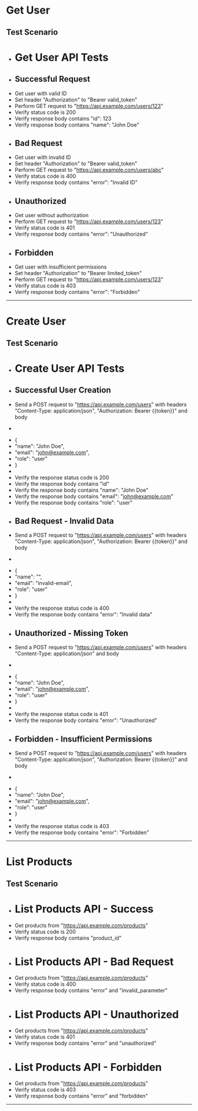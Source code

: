 # Get User

## Test Scenario

* # Get User API Tests
* ## Successful Request
* Get user with valid ID
* Set header "Authorization" to "Bearer valid_token"
* Perform GET request to "https://api.example.com/users/123"
* Verify status code is 200
* Verify response body contains "id": 123
* Verify response body contains "name": "John Doe"
* ## Bad Request
* Get user with invalid ID
* Set header "Authorization" to "Bearer valid_token"
* Perform GET request to "https://api.example.com/users/abc"
* Verify status code is 400
* Verify response body contains "error": "Invalid ID"
* ## Unauthorized
* Get user without authorization
* Perform GET request to "https://api.example.com/users/123"
* Verify status code is 401
* Verify response body contains "error": "Unauthorized"
* ## Forbidden
* Get user with insufficient permissions
* Set header "Authorization" to "Bearer limited_token"
* Perform GET request to "https://api.example.com/users/123"
* Verify status code is 403
* Verify response body contains "error": "Forbidden"

---

# Create User

## Test Scenario

* # Create User API Tests
* ## Successful User Creation
* Send a POST request to "https://api.example.com/users" with headers "Content-Type: application/json", "Authorization: Bearer {{token}}" and body
* ```json
* {
* "name": "John Doe",
* "email": "john@example.com",
* "role": "user"
* }
*
* Verify the response status code is 200
* Verify the response body contains "id"
* Verify the response body contains "name": "John Doe"
* Verify the response body contains "email": "john@example.com"
* Verify the response body contains "role": "user"
* ## Bad Request - Invalid Data
* Send a POST request to "https://api.example.com/users" with headers "Content-Type: application/json", "Authorization: Bearer {{token}}" and body
* ```json
* {
* "name": "",
* "email": "invalid-email",
* "role": "user"
* }
*
* Verify the response status code is 400
* Verify the response body contains "error": "Invalid data"
* ## Unauthorized - Missing Token
* Send a POST request to "https://api.example.com/users" with headers "Content-Type: application/json" and body
* ```json
* {
* "name": "John Doe",
* "email": "john@example.com",
* "role": "user"
* }
*
* Verify the response status code is 401
* Verify the response body contains "error": "Unauthorized"
* ## Forbidden - Insufficient Permissions
* Send a POST request to "https://api.example.com/users" with headers "Content-Type: application/json", "Authorization: Bearer {{token}}" and body
* ```json
* {
* "name": "John Doe",
* "email": "john@example.com",
* "role": "user"
* }
*
* Verify the response status code is 403
* Verify the response body contains "error": "Forbidden"

---

# List Products

## Test Scenario

* # List Products API - Success
* Get products from "https://api.example.com/products"
* Verify status code is 200
* Verify response body contains "product_id"
* # List Products API - Bad Request
* Get products from "https://api.example.com/products"
* Verify status code is 400
* Verify response body contains "error" and "invalid_parameter"
* # List Products API - Unauthorized
* Get products from "https://api.example.com/products"
* Verify status code is 401
* Verify response body contains "error" and "unauthorized"
* # List Products API - Forbidden
* Get products from "https://api.example.com/products"
* Verify status code is 403
* Verify response body contains "error" and "forbidden"

---
